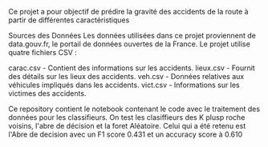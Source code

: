 Ce projet a pour objectif de prédire la gravité des accidents de la route à partir de différentes caractéristiques

Sources des Données
Les données utilisées dans ce projet proviennent de data.gouv.fr, le portail de données ouvertes de la France. Le projet utilise quatre fichiers CSV :

carac.csv - Contient des informations sur les accidents.
lieux.csv - Fournit des détails sur les lieux des accidents.
veh.csv - Données relatives aux véhicules impliqués dans les accidents.
vict.csv - Informations sur les victimes des accidents.

Ce repository contient le notebook contenant le code avec le traitement des données pour les classifieurs.
On test les clasiffieurs des K plusp roche voisins, l'abre de décision et la foret Aléatoire.
Celui qui a été retenu est l'Abre de decision avec un F1 score 0.431 et un accuracy score à 0.610
